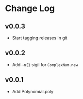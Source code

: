 Change Log
==========

## v0.0.3

* Start tagging releases in git

## v0.0.2

* Add `~n{}` sigil for `ComplexNum.new`

## v0.0.1

* Add Polynomial.poly
